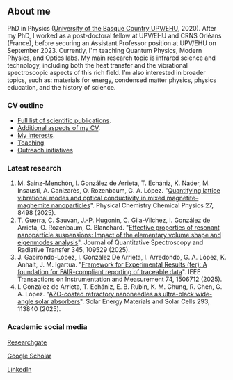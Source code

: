 ## About me

PhD in Physics ([University of the Basque Country UPV/EHU](https://www.ehu.eus/en/web/guest/en-home), 2020). After my PhD, I worked as a post-doctoral fellow at UPV/EHU and CRNS Orléans (France), before securing an Assistant Professor position at UPV/EHU on September 2023. Currently, I'm teaching Quantum Physics, Modern Physics, and Optics labs. My main research topic is infrared science and technology, including both the heat transfer and the vibrational spectroscopic aspects of this rich field. I’m also interested in broader topics, such as: materials for energy, condensed matter physics, physics education, and the history of science.

### CV outline

- [Full list of scientific publications](./list-publications.md).
- [Additional aspects of my CV](./other-cv.md).
- [My interests](./interests.md).
- [Teaching](./teaching.md)
- [Outreach initiatives](./outreach.md)

### Latest research

1. M. Sainz-Menchón, I. González de Arrieta, T. Echániz,  K. Nader,  M. Insausti, A. Canizarès, O. Rozenbaum, G. A. López. "[Quantifying lattice vibrational modes and optical conductivity in mixed magnetite–maghemite nanoparticles](https://doi.org/10.1039/D5CP00503E)". Physical Chemistry Chemical Physics 27, 8498 (2025).
2. T. Guerra, C. Sauvan, J.-P. Hugonin, C. Gila-Vilchez, I. González de Arrieta, O. Rozenbaum, C. Blanchard. "[Effective properties of resonant nanoparticle suspensions: Impact of the elementary volume shape and eigenmodes analysis](https://doi.org/10.1016/j.jqsrt.2025.109529)". Journal of Quantitative Spectroscopy and Radiative Transfer 345, 109529 (2025).
3. J. Gabirondo-López, I. González De Arrieta, I. Arredondo, G. A. López, K. Anhalt, J. M. Igartua. "[Framework for Experimental Results (fer): A foundation for FAIR-compliant reporting of traceable data](https://doi.org/10.1109/TIM.2025.3588920)". IEEE Transactions on Instrumentation and Measurement 74, 1506712 (2025).
4. I. González de Arrieta, T. Echániz, E. B. Rubin, K. M. Chung, R. Chen, G. A. López. "[AZO-coated refractory nanoneedles as ultra-black wide-angle solar absorbers](https://doi.org/10.1016/j.solmat.2025.113840)". Solar Energy Materials and Solar Cells 293, 113840 (2025).

### Academic social media

[Researchgate](https://www.researchgate.net/profile/Inigo_Gonzalez_De_Arrieta)

[Google Scholar](https://scholar.google.com/citations?user=oRvyMOgAAAAJ&hl=en)

[LinkedIn](https://www.linkedin.com/in/inigo-gonzalez-de-arrieta/)
